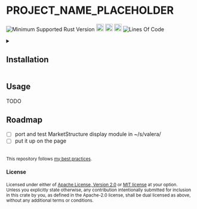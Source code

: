 # PROJECT_NAME_PLACEHOLDER
![Minimum Supported Rust Version](https://img.shields.io/badge/nightly-RUSTC_CURRENT_VERSION+-ab6000.svg)
[<img alt="crates.io" src="https://img.shields.io/crates/v/PROJECT_NAME_PLACEHOLDER.svg?color=fc8d62&logo=rust" height="20" style=flat-square>](https://crates.io/crates/PROJECT_NAME_PLACEHOLDER)
[<img alt="docs.rs" src="https://img.shields.io/badge/docs.rs-66c2a5?style=for-the-badge&labelColor=555555&logo=docs.rs&style=flat-square" height="20">](https://docs.rs/PROJECT_NAME_PLACEHOLDER)
[<img alt="build status" src="https://img.shields.io/github/actions/workflow/status/valeratrades/PROJECT_NAME_PLACEHOLDER/ci.yml?branch=master&style=for-the-badge&style=flat-square" height="20">](https://github.com/valeratrades/PROJECT_NAME_PLACEHOLDER/actions?query=branch%3Amaster) <!--NB: Won't find it if repo is private-->
![Lines Of Code](https://img.shields.io/badge/LoC-437-lightblue)

<!-- markdownlint-disable -->
<details>
  <summary>
    <h2>Installation</h2>
  </summary>
	<pre><code class="language-sh">TODO</code></pre>
</details>
<!-- markdownlint-restore -->

## Usage
TODO

## Roadmap
- [ ] port and test MarketStructure display module in ~/s/valera/
- [ ] put it up on the page

<br>

<sup>
This repository follows <a href="https://github.com/valeratrades/.github/tree/master/best_practices">my best practices</a>.
</sup>

#### License

<sup>
Licensed under either of <a href="LICENSE-APACHE">Apache License, Version
2.0</a> or <a href="LICENSE-MIT">MIT license</a> at your option.
</sup>

<br>

<sub>
Unless you explicitly state otherwise, any contribution intentionally submitted
for inclusion in this crate by you, as defined in the Apache-2.0 license, shall
be dual licensed as above, without any additional terms or conditions.
</sub>
